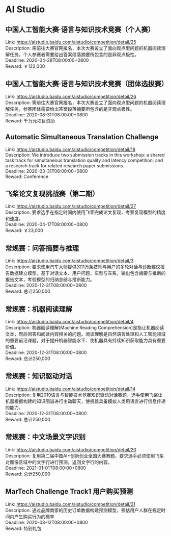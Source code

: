 
# AI Studio


## 中国人工智能大赛·语言与知识技术竞赛（个人赛）

Link: https://aistudio.baidu.com/aistudio/competition/detail/25  
Description: 需前往大赛官网报名，本次大赛设立了面向观点型问题的机器阅读理解任务，个人参赛者需要给出答案段落摘要所包含的是非观点极性。  
Deadline: 2020-04-28T08:00:00+0800  
Reward: ￥122,000  


## 中国人工智能大赛·语言与知识技术竞赛（团体选拔赛）

Link: https://aistudio.baidu.com/aistudio/competition/detail/26  
Description: 需前往大赛官网报名，本次大赛设立了面向观点型问题的机器阅读理解任务，参赛团体需要给出答案段落摘要所包含的是非观点极性。  
Deadline: 2020-08-31T08:00:00+0800  
Reward: 千万元项目资助  


## Automatic Simultaneous Translation Challenge

Link: https://aistudio.baidu.com/aistudio/competition/detail/18  
Description: We introduce two submission tracks in this workshop: a shared task track for simultaneous translation quality and latency competition; and a research track for related research paper submissions.  
Deadline: 2020-03-31T08:00:00+0800  
Reward: Conference  


## 飞桨论文复现挑战赛（第二期）

Link: https://aistudio.baidu.com/aistudio/competition/detail/27  
Description: 要求选手在指定时间内使用飞桨完成论文复现，考察复现模型的精度和速度。  
Deadline: 2020-04-17T08:00:00+0800  
Reward: ￥23,000  


## 常规赛：问答摘要与推理

Link: https://aistudio.baidu.com/aistudio/competition/detail/3  
Description: 要求使用汽车大师提供的11万条技师与用户的多轮对话与诊断建议报告数据建立模型，基于对话文本、用户问题、车型与车系，输出包含摘要与推断的报告文本，考验模型的归纳总结与推断能力。  
Deadline: 2020-12-31T08:00:00+0800  
Reward: 总计250,000  


## 常规赛：机器阅读理解

Link: https://aistudio.baidu.com/aistudio/competition/detail/4  
Description: 机器阅读理解(Machine Reading Comprehension)是指让机器阅读文本，然后回答和阅读内容相关的问题。阅读理解是自然语言处理和人工智能领域的重要前沿课题，对于提升机器智能水平、使机器具有持续知识获取能力具有重要价值。  
Deadline: 2020-12-31T08:00:00+0800  
Reward: 总计250,000  


## 常规赛：知识驱动对话

Link: https://aistudio.baidu.com/aistudio/competition/detail/14  
Description: 复用2019语言与智能技术竞赛知识驱动对话赛题，选手使用飞桨让机器根据构建的知识图谱进行主动聊天，使机器具备模拟人类用语言进行信息传递的能力。  
Deadline: 2020-12-31T08:00:00+0800  
Reward: 总计250,000  


## 常规赛：中文场景文字识别

Link: https://aistudio.baidu.com/aistudio/competition/detail/20  
Description: 复用第二届中国AI+创新创业全国大赛赛题，要求选手必须使用飞桨对图像区域中的文字行进行预测，返回文字行的内容。  
Deadline: 2021-01-01T08:00:00+0800  
Reward: 总计250,000  


## MarTech Challenge Track1 用户购买预测

Link: https://aistudio.baidu.com/aistudio/competition/detail/21  
Description: 通过品牌商家的历史订单数据构建预测模型，预估用户人群在规定时间内产生购买行为的概率  
Deadline: 2020-03-12T08:00:00+0800  
Reward: 特别礼包  

